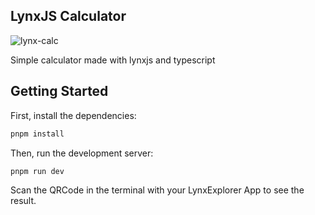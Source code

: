 ## LynxJS Calculator

![lynx-calc](https://github.com/user-attachments/assets/fb66d295-62e8-464a-9d2a-899ee0344f7a)

Simple calculator made with lynxjs and typescript
 
## Getting Started

First, install the dependencies:

```bash
pnpm install
```

Then, run the development server:

```bash
pnpm run dev
```

Scan the QRCode in the terminal with your LynxExplorer App to see the result.
